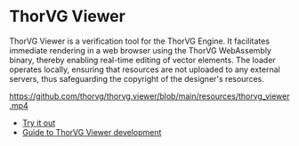 # ThorVG Viewer

ThorVG Viewer is a verification tool for the ThorVG Engine. It facilitates immediate rendering in a web browser using the ThorVG WebAssembly binary, thereby enabling real-time editing of vector elements. The loader operates locally, ensuring that resources are not uploaded to any external servers, thus safeguarding the copyright of the designer's resources.

https://github.com/thorvg/thorvg.viewer/blob/main/resources/thorvg_viewer.mp4

- [Try it out](https://thorvg.github.io/thorvg.viewer/)
- [Guide to ThorVG Viewer development](https://github.com/thorvg/thorvg/wiki/ThorVG-Viewer-Development-Guide)
